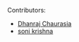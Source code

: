 Contributors:

- [Dhanraj Chaurasia](https:github.com/dhanrajchaurasia)
- [soni krishna](https:github.com/Krishna1922)
